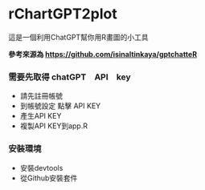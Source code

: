 # rChartGPT2plot
這是一個利用ChatGPT幫你用R畫圖的小工具

**參考來源為 https://github.com/isinaltinkaya/gptchatteR**

### 需要先取得 chatGPT　API　key
- 請先註冊帳號
- 到帳號設定 點擊 API KEY
- 產生API KEY
- 複製API KEY到app.R

### 安裝環境
- 安裝devtools
- 從Github安裝套件
